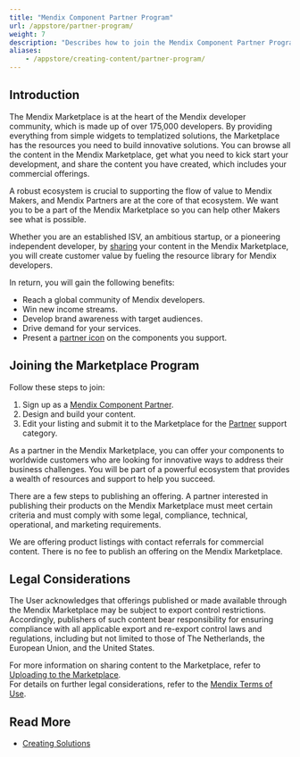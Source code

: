 ```yaml
---
title: "Mendix Component Partner Program"
url: /appstore/partner-program/
weight: 7
description: "Describes how to join the Mendix Component Partner Program to promote your content in the Mendix Marketplace."
aliases:
    - /appstore/creating-content/partner-program/
---
```


## Introduction

The Mendix Marketplace is at the heart of the Mendix developer community, which is made up of over 175,000 developers. By providing everything from simple widgets to templatized solutions, the Marketplace has the resources you need to build innovative solutions. You can browse all the content in the Mendix Marketplace, get what you need to kick start your development, and share the content you have created, which includes your commercial offerings. 

A robust ecosystem is crucial to supporting the flow of value to Mendix Makers, and Mendix Partners are at the core of that ecosystem. We want you to be a part of the Mendix Marketplace so you can help other Makers see what is possible.

Whether you are an established ISV, an ambitious startup, or a pioneering independent developer, by [sharing](/appstore/submit-content/) your content in the Mendix Marketplace, you will create customer value by fueling the resource library for Mendix developers. 

In return, you will gain the following benefits:

* Reach a global community of Mendix developers.
* Win new income streams.
* Develop brand awareness with target audiences.
* Drive demand for your services.
* Present a [partner icon](/appstore/component-details/#header) on the components you support.

## Joining the Marketplace Program

Follow these steps to join: 

1. Sign up as a [Mendix Component Partner](https://www.mendix.com/partners/become-a-partner/component-partner/).
2. Design and build your content.
3. Edit your listing and submit it to the Marketplace for the [Partner](/appstore/marketplace-content-support/#category) support category.

As a partner in the Mendix Marketplace, you can offer your components to worldwide customers who are looking for innovative ways to address their business challenges. You will be part of a powerful ecosystem that provides a wealth of resources and support to help you succeed. 

There are a few steps to publishing an offering. A partner interested in publishing their products on the Mendix Marketplace must meet certain criteria and must comply with some legal, compliance, technical, operational, and marketing requirements.

We are offering product listings with contact referrals for commercial content. There is no fee to publish an offering on the Mendix Marketplace.

## Legal Considerations

The User acknowledges that offerings published or made available through the Mendix Marketplace may be subject to export control restrictions. Accordingly, publishers of such content bear responsibility for ensuring compliance with all applicable export and re-export control laws and regulations, including but not limited to those of The Netherlands, the European Union, and the United States. 

For more information on sharing content to the Marketplace, refer to [Uploading to the Marketplace](/submit-content/).    
For details on further legal considerations, refer to the [Mendix Terms of Use](https://www.mendix.com/legal/terms-of-use/#section-5).

## Read More

* [Creating Solutions](/appstore/creating-content/sol-solutions-guide/)
